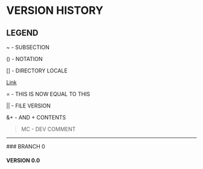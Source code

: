 # VERSION HISTORY

## LEGEND

~ - SUBSECTION

() - NOTATION

[] - DIRECTORY LOCALE

[Link](https://www.github.com/FunKodeT/)

= - THIS IS NOW EQUAL TO THIS

|| - FILE VERSION

&+ - AND + CONTENTS

> MC - DEV COMMENT

<hr style: "border=2px solid black"/>
### BRANCH 0

#### VERSION 0.0

